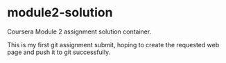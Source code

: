 # module2-solution
Coursera Module 2 assignment solution container.

This is my first git assignment submit, hoping to create the requested web page and push it to git successfully.
